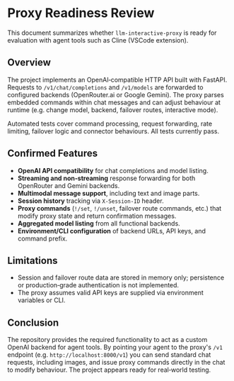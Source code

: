 # Proxy Readiness Review

This document summarizes whether `llm-interactive-proxy` is ready for evaluation with agent tools such as Cline (VSCode extension).

## Overview

The project implements an OpenAI‑compatible HTTP API built with FastAPI. Requests to `/v1/chat/completions` and `/v1/models` are forwarded to configured backends (OpenRouter.ai or Google Gemini). The proxy parses embedded commands within chat messages and can adjust behaviour at runtime (e.g. change model, backend, failover routes, interactive mode).

Automated tests cover command processing, request forwarding, rate limiting, failover logic and connector behaviours. All tests currently pass.

## Confirmed Features

- **OpenAI API compatibility** for chat completions and model listing.
- **Streaming and non‑streaming** response forwarding for both OpenRouter and Gemini backends.
- **Multimodal message support**, including text and image parts.
- **Session history** tracking via `X-Session-ID` header.
- **Proxy commands** (`!/set`, `!/unset`, failover route commands, etc.) that modify proxy state and return confirmation messages.
- **Aggregated model listing** from all functional backends.
- **Environment/CLI configuration** of backend URLs, API keys, and command prefix.

## Limitations

- Session and failover route data are stored in memory only; persistence or production‑grade authentication is not implemented.
- The proxy assumes valid API keys are supplied via environment variables or CLI.

## Conclusion

The repository provides the required functionality to act as a custom OpenAI backend for agent tools. By pointing your agent to the proxy's `/v1` endpoint (e.g. `http://localhost:8000/v1`) you can send standard chat requests, including images, and issue proxy commands directly in the chat to modify behaviour. The project appears ready for real‑world testing.
